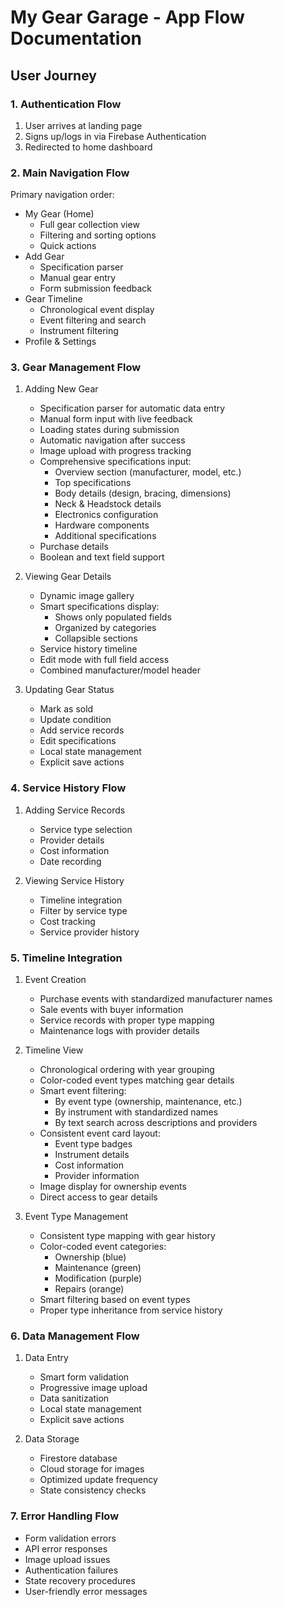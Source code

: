 # My Gear Garage - App Flow Documentation

## User Journey

### 1. Authentication Flow
1. User arrives at landing page
2. Signs up/logs in via Firebase Authentication
3. Redirected to home dashboard

### 2. Main Navigation Flow
Primary navigation order:
- My Gear (Home)
  - Full gear collection view
  - Filtering and sorting options
  - Quick actions
- Add Gear
  - Specification parser
  - Manual gear entry
  - Form submission feedback
- Gear Timeline
  - Chronological event display
  - Event filtering and search
  - Instrument filtering
- Profile & Settings

### 3. Gear Management Flow
1. Adding New Gear
   - Specification parser for automatic data entry
   - Manual form input with live feedback
   - Loading states during submission
   - Automatic navigation after success
   - Image upload with progress tracking
   - Comprehensive specifications input:
     - Overview section (manufacturer, model, etc.)
     - Top specifications
     - Body details (design, bracing, dimensions)
     - Neck & Headstock details
     - Electronics configuration
     - Hardware components
     - Additional specifications
   - Purchase details
   - Boolean and text field support
   
2. Viewing Gear Details
   - Dynamic image gallery
   - Smart specifications display:
     - Shows only populated fields
     - Organized by categories
     - Collapsible sections
   - Service history timeline
   - Edit mode with full field access
   - Combined manufacturer/model header

3. Updating Gear Status
   - Mark as sold
   - Update condition
   - Add service records
   - Edit specifications
   - Local state management
   - Explicit save actions

### 4. Service History Flow
1. Adding Service Records
   - Service type selection
   - Provider details
   - Cost information
   - Date recording
   
2. Viewing Service History
   - Timeline integration
   - Filter by service type
   - Cost tracking
   - Service provider history

### 5. Timeline Integration
1. Event Creation
   - Purchase events with standardized manufacturer names
   - Sale events with buyer information
   - Service records with proper type mapping
   - Maintenance logs with provider details
   
2. Timeline View
   - Chronological ordering with year grouping
   - Color-coded event types matching gear details
   - Smart event filtering:
     - By event type (ownership, maintenance, etc.)
     - By instrument with standardized names
     - By text search across descriptions and providers
   - Consistent event card layout:
     - Event type badges
     - Instrument details
     - Cost information
     - Provider information
   - Image display for ownership events
   - Direct access to gear details

3. Event Type Management
   - Consistent type mapping with gear history
   - Color-coded event categories:
     - Ownership (blue)
     - Maintenance (green)
     - Modification (purple)
     - Repairs (orange)
   - Smart filtering based on event types
   - Proper type inheritance from service history

### 6. Data Management Flow
1. Data Entry
   - Smart form validation
   - Progressive image upload
   - Data sanitization
   - Local state management
   - Explicit save actions
   
2. Data Storage
   - Firestore database
   - Cloud storage for images
   - Optimized update frequency
   - State consistency checks

### 7. Error Handling Flow
- Form validation errors
- API error responses
- Image upload issues
- Authentication failures
- State recovery procedures
- User-friendly error messages 